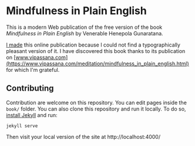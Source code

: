 # Mindfulness in Plain English

This is a modern Web publication of the free version of the book _Mindfulness in Plain English_ by Venerable Henepola Gunaratana.

[I made](https://github.com/Soreine) this online publication because I could not find a typographically pleasant version of it. I have discovered this book thanks to its publication on [www.vipassana.com](https://www.vipassana.com/meditation/mindfulness_in_plain_english.html) for which I'm grateful.

## Contributing

Contribution are welcome on this repository. You can edit pages inside the `book/` folder. You can also clone this repository and run it locally. To do so, [install Jekyll](https://jekyllrb.com/docs/installation/) and run:

```
jekyll serve
```

Then visit your local version of the site at http://localhost:4000/
